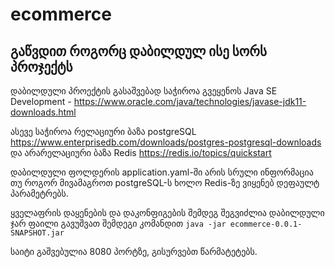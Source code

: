 # ecommerce

## გაწვდით როგორც დაბილდულ ისე სორს პროჯექტს  

დაბილდული პროექტის გასაშვებად საჭიროა გვეყენოს Java SE Development  - https://www.oracle.com/java/technologies/javase-jdk11-downloads.html  

ასევე საჭიროა რელაციური ბაზა postgreSQL   https://www.enterprisedb.com/downloads/postgres-postgresql-downloads  
და არარელაციური ბაზა Redis   https://redis.io/topics/quickstart  

დაბილდული ფოლდერის application.yaml-ში არის სრული ინფორმაცია თუ როგორ მივამაგროთ postgreSQL-ს ხოლო Redis-ზე ვიყენებ დეფაულტ პარამეტრებს.  

ყველაფრის დაყენების და დაკონფიგების შემდეგ შეგვიძლია დაბილდული ჯარ ფაილი გავუშვათ შემდეგი კომანდით   `java -jar ecommerce-0.0.1-SNAPSHOT.jar`  

საიტი გაშვებულია 8080 პორტზე, გისურვებთ წარმატეტებს.
